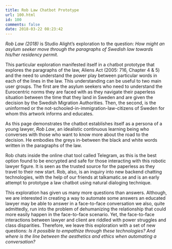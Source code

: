 ```yaml
---
title: Rob Law Chatbot Prototype
url: 100.html
id: 100
comments: false
date: 2018-03-22 08:23:42
---
```


_Rob Law (2018)_ is Studio Alight’s exploration to the question: _How might an asylum seeker move through the paragraphs of Swedish law towards his/her residency permit._

This particular exploration manifested itself in a chatbot prototype that explores the paragraphs of the law, Aliens Act (2005: 716, Chapter 4 & 5) and the need to understand the power play between particular words in each of the lines in the law. This understanding can be useful to two main user groups. The first are the asylum seekers who need to understand the Eurocentric norms they are faced with as they navigate their paperless situation between the time that they land in Sweden and are given the decision by the Swedish Migration Authorities. Then, the second, is the uninformed or the not-schooled-in-immigration-law-citizens of Sweden for whom this artwork informs and educates.

As this page demonstrates the chatbot establishes itself as a persona of a young lawyer, _Rob Law_, an idealistic continuous learning being who converses with those who want to know more about the road to the decision. He embodies the greys in-between the black and white words written in the paragraphs of the law.

Rob chats inside the online chat tool called Telegram, as this is the best option found to be encrypted and safe for those interacting with this robotic lawyer figure. It is seen as the trusted source for the paperless as they travel to their new start. Rob, also, is an inquiry into new backend chatting technologies, with the help of our friends at talkamatic.se and is an early attempt to prototype a law chatbot using natural dialoging technique.

This exploration has given us many more questions than answers. Although, we are interested in creating a way to automate some answers an educated lawyer may be able to answer in a face-to-face conversation we also, quite admittedly, run into the problem of dehumanizing the relationship that could more easily happen in the face-to-face scenario. Yet, the face-to-face interactions between lawyer and client are riddled with power struggles and class disparities. Therefore, we leave this exploration with a set of new questions: _Is it possible to empathize through these technologies? And where is the line between the aesthetics and ethics when automating a conversation?_

 

<span data-mce-type="bookmark" style="display: inline-block; width: 0px; overflow: hidden; line-height: 0;" class="mce\_SELRES\_start">﻿</span>